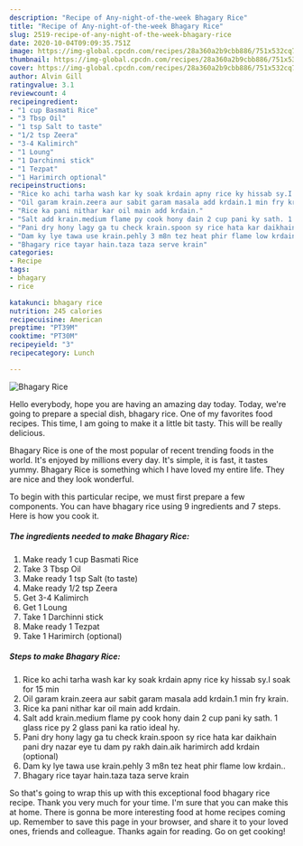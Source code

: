 ```yaml
---
description: "Recipe of Any-night-of-the-week Bhagary Rice"
title: "Recipe of Any-night-of-the-week Bhagary Rice"
slug: 2519-recipe-of-any-night-of-the-week-bhagary-rice
date: 2020-10-04T09:09:35.751Z
image: https://img-global.cpcdn.com/recipes/28a360a2b9cbb886/751x532cq70/bhagary-rice-recipe-main-photo.jpg
thumbnail: https://img-global.cpcdn.com/recipes/28a360a2b9cbb886/751x532cq70/bhagary-rice-recipe-main-photo.jpg
cover: https://img-global.cpcdn.com/recipes/28a360a2b9cbb886/751x532cq70/bhagary-rice-recipe-main-photo.jpg
author: Alvin Gill
ratingvalue: 3.1
reviewcount: 4
recipeingredient:
- "1 cup Basmati Rice"
- "3 Tbsp Oil"
- "1 tsp Salt to taste"
- "1/2 tsp Zeera"
- "3-4 Kalimirch"
- "1 Loung"
- "1 Darchinni stick"
- "1 Tezpat"
- "1 Harimirch optional"
recipeinstructions:
- "Rice ko achi tarha wash kar ky soak krdain apny rice ky hissab sy.I soak for 15 min"
- "Oil garam krain.zeera aur sabit garam masala add krdain.1 min fry krain."
- "Rice ka pani nithar kar oil main add krdain."
- "Salt add krain.medium flame py cook hony dain 2 cup pani ky sath. 1 glass rice py 2 glass pani ka ratio ideal hy."
- "Pani dry hony lagy ga tu check krain.spoon sy rice hata kar daikhain pani dry nazar eye tu dam py rakh dain.aik harimirch add krdain (optional)"
- "Dam ky lye tawa use krain.pehly 3 m8n tez heat phir flame low krdain.."
- "Bhagary rice tayar hain.taza taza serve krain"
categories:
- Recipe
tags:
- bhagary
- rice

katakunci: bhagary rice 
nutrition: 245 calories
recipecuisine: American
preptime: "PT39M"
cooktime: "PT30M"
recipeyield: "3"
recipecategory: Lunch

---
```



![Bhagary Rice](https://img-global.cpcdn.com/recipes/28a360a2b9cbb886/751x532cq70/bhagary-rice-recipe-main-photo.jpg)

Hello everybody, hope you are having an amazing day today. Today, we're going to prepare a special dish, bhagary rice. One of my favorites food recipes. This time, I am going to make it a little bit tasty. This will be really delicious.



Bhagary Rice is one of the most popular of recent trending foods in the world. It's enjoyed by millions every day. It's simple, it is fast, it tastes yummy. Bhagary Rice is something which I have loved my entire life. They are nice and they look wonderful.


To begin with this particular recipe, we must first prepare a few components. You can have bhagary rice using 9 ingredients and 7 steps. Here is how you cook it.

<!--inarticleads1-->

##### The ingredients needed to make Bhagary Rice:

1. Make ready 1 cup Basmati Rice
1. Take 3 Tbsp Oil
1. Make ready 1 tsp Salt (to taste)
1. Make ready 1/2 tsp Zeera
1. Get 3-4 Kalimirch
1. Get 1 Loung
1. Take 1 Darchinni stick
1. Make ready 1 Tezpat
1. Take 1 Harimirch (optional)




<!--inarticleads2-->

##### Steps to make Bhagary Rice:

1. Rice ko achi tarha wash kar ky soak krdain apny rice ky hissab sy.I soak for 15 min
1. Oil garam krain.zeera aur sabit garam masala add krdain.1 min fry krain.
1. Rice ka pani nithar kar oil main add krdain.
1. Salt add krain.medium flame py cook hony dain 2 cup pani ky sath. 1 glass rice py 2 glass pani ka ratio ideal hy.
1. Pani dry hony lagy ga tu check krain.spoon sy rice hata kar daikhain pani dry nazar eye tu dam py rakh dain.aik harimirch add krdain (optional)
1. Dam ky lye tawa use krain.pehly 3 m8n tez heat phir flame low krdain..
1. Bhagary rice tayar hain.taza taza serve krain




So that's going to wrap this up with this exceptional food bhagary rice recipe. Thank you very much for your time. I'm sure that you can make this at home. There is gonna be more interesting food at home recipes coming up. Remember to save this page in your browser, and share it to your loved ones, friends and colleague. Thanks again for reading. Go on get cooking!
